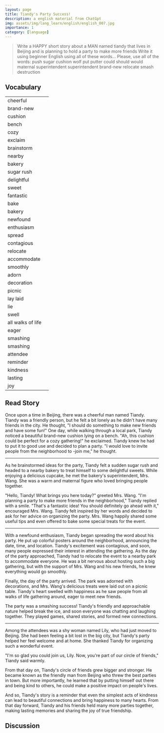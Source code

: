 ```yaml
---
layout: page
title: Tiandy's Party Success!
description: a english material from ChatGpt
img: assets/img/lang_learn/english/english_007.jpg
importance: 1
category: [language]
---
```






> Write a HAPPY short story about a MAN named tiandy that lives in Beijing and is planning to hold a party to make more friends Write it using beginner English using all of these words... Please, use all of the words: push sugar cushion wolf put putter could should would maternal superintendent superintendent brand-new relocate smash  destruction



## Vocabulary

|                   |      |
| ----------------- | ---- |
| cheerful          |      |
| brand-new         |      |
| cushion           |      |
| bench             |      |
| cozy              |      |
| exclaim           |      |
| brainstorm        |      |
| nearby            |      |
| bakery            |      |
| sugar rush        |      |
| delightful        |      |
| sweet             |      |
| fantastic         |      |
| bake              |      |
| bakery            |      |
| newfound          |      |
| enthusiasm        |      |
| spread            |      |
| contagious        |      |
| relocate          |      |
| accommodate       |      |
| smoothly          |      |
| adorn             |      |
| decoration        |      |
| picnic            |      |
| lay  laid         |      |
| lie               |      |
| swell             |      |
| all walks of life |      |
| eager             |      |
| smashing          |      |
| smashing          |      |
| attendee          |      |
| reminder          |      |
| kindness          |      |
| lasting           |      |
| joy               |      |









## Read Story

Once upon a time in Beijing, there was a cheerful man named Tiandy. Tiandy was a friendly person, but he felt a bit lonely as he didn't have many friends in the city. He thought, "I should do something to make new friends and have some fun!"
One day, while walking through a local park, Tiandy noticed a beautiful brand-new cushion lying on a bench. "Ah, this cushion could be perfect for a cozy gathering!" he exclaimed. Tiandy knew he had to put it to good use and decided to plan a party. "I would love to invite people from the neighborhood to -join me," he thought.

---

As he brainstormed ideas for the party, Tiandy felt a sudden sugar rush and headed to a nearby bakery to treat himself to some delightful sweets. While enjoying a delicious cupcake, he met the bakery's superintendent, Mrs. Wang. She was a warm and maternal figure who loved bringing people together.

"Hello, Tiandy! What brings you here today?" greeted Mrs. Wang.
"I'm planning a party to make more friends in the neighborhood," Tiandy replied with a smile.
"That's a fantastic idea! You should definitely go ahead with it," encouraged Mrs. Wang.
Tiandy felt inspired by her words and decided to ask for her advice on organizing the party. Mrs. Wang happily shared some useful tips and even offered to bake some special treats for the event.

---

With a newfound enthusiasm, Tiandy began spreading the word about his party. He put up colorful posters around the neighborhood, announcing the date, time, and location. Tiandy's excitement was contagious, and soon, many people expressed their interest in attending the gathering.
As the day of the party approached, Tiandy had to relocate the event to a nearby park to accommodate everyone. He was a bit nervous about hosting such a big gathering, but with the support of Mrs. Wang and his new friends, he knew everything would go smoothly.

Finally, the day of the party arrived. The park was adorned with decorations, and Mrs. Wang's delicious treats were laid out on a picnic table. Tiandy's heart swelled with happiness as he saw people from all walks of life gathering around, eager to meet new friends.

The party was a smashing success! Tiandy's friendly and approachable nature helped break the ice, and soon everyone was chatting and laughing together. They played games, shared stories, and formed new connections.

---

Among the attendees was a shy woman named Lily, who had just moved to Beijing. She had been feeling a bit lost in the big city, but Tiandy's party helped her feel welcome and at home. She thanked Tiandy for organizing such a wonderful event.

"I'm so glad you could join us, Lily. Now, you're part of our circle of friends," Tiandy said warmly.

From that day on, Tiandy's circle of friends grew bigger and stronger. He became known as the friendly man from Beijing who threw the best parties in town. But more importantly, he learned that by putting himself out there and being kind to others, he could make a positive impact on people's lives.

And so, Tiandy's story is a reminder that even the simplest acts of kindness can lead to beautiful connections and bring happiness to many hearts. From that day forward, Tiandy and his friends held many more parties together, making lasting memories and sharing the joy of true friendship.

## Discussion


